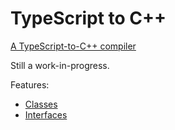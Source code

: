 # TypeScript to C++
 [A TypeScript-to-C++ compiler](https://jarble.github.io/typescript-to-cpp/typescript_to_cpp.html#function%20add(a,b):number%7B%0Areturn%20a%20+%20b;%0A%7D)

Still a work-in-progress.

Features:
* [Classes](https://jarble.github.io/typescript-to-cpp/typescript_to_cpp.html#class%20Point%20%7B%0A%20%20x:%20number;%0A%20%20y:%20number;%0A%7D)
* [Interfaces](https://jarble.github.io/typescript-to-cpp/typescript_to_cpp.html#interface%20LabeledValue%20%7B%0A%20%20label:%20string;%0A%7D)
